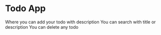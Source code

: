 # Todo App

Where you can add your todo with description
You can search with title or description
You can delete any todo
